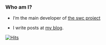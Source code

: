 ### Who am I?

- I’m the main developer of [the swc project](https://github.com/swc-project/swc)

- I write posts at [my blog](https://kdy1.dev/).

[![Hits](https://hits.seeyoufarm.com/api/count/incr/badge.svg?url=https%3A%2F%2Fgithub.com%2Fkdy1&count_bg=%2379C83D&title_bg=%23555555&icon=&icon_color=%23E7E7E7&title=hits&edge_flat=false)](https://kdy1.github.io)
